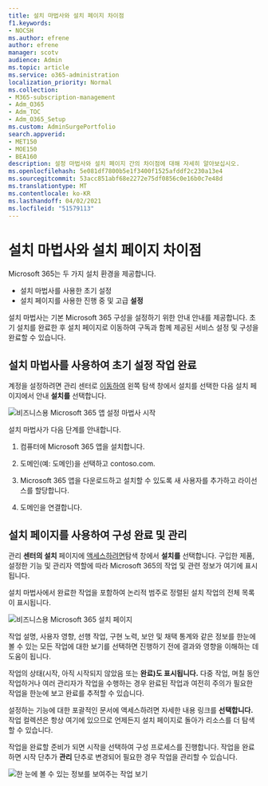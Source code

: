```yaml
---
title: 설치 마법사와 설치 페이지 차이점
f1.keywords:
- NOCSH
ms.author: efrene
author: efrene
manager: scotv
audience: Admin
ms.topic: article
ms.service: o365-administration
localization_priority: Normal
ms.collection:
- M365-subscription-management
- Adm_O365
- Adm_TOC
- Adm_O365_Setup
ms.custom: AdminSurgePortfolio
search.appverid:
- MET150
- MOE150
- BEA160
description: 설정 마법사와 설치 페이지 간의 차이점에 대해 자세히 알아보십시오.
ms.openlocfilehash: 5e081df7800b5e1f3400f1525afddf2c230a13e4
ms.sourcegitcommit: 53acc851abf68e2272e75df0856c0e16b0c7e48d
ms.translationtype: MT
ms.contentlocale: ko-KR
ms.lasthandoff: 04/02/2021
ms.locfileid: "51579113"
---
```

# <a name="difference-between-the-setup-wizard-and-the-setup-page"></a>설치 마법사와 설치 페이지 차이점

Microsoft 365는 두 가지 설치 환경을 제공합니다. 

- 설치 마법사를 사용한 초기 설정
- 설치 페이지를 사용한 진행 중 및 고급 **설정**

설치 마법사는 기본 Microsoft 365 구성을 설정하기 위한 안내 안내를 제공합니다. 초기 설치를 완료한 후 설치  페이지로 이동하여 구독과 함께 제공된 서비스 설정 및 구성을 완료할 수 있습니다.

## <a name="use-the-setup-wizard-to-complete-initial-setup-tasks"></a>설치 마법사를 사용하여 초기 설정 작업 완료

계정을 설정하려면 관리 센터로 [이동하여](https://go.microsoft.com/fwlink/p/?linkid=2024339)  왼쪽 탐색 창에서 설치를 선택한  다음 설치 페이지에서 안내 **설치를** 선택합니다.

![비즈니스용 Microsoft 365 앱 설정 마법사 시작](../../media/o365b-guided-setup.png)

설치 마법사가 다음 단계를 안내합니다.

1. 컴퓨터에 Microsoft 365 앱을 설치합니다.

2. 도메인(예: 도메인)을 선택하고 contoso.com.

3. Microsoft 365 앱을 다운로드하고 설치할 수 있도록 새 사용자를 추가하고 라이선스를 할당합니다.

4. 도메인을 연결합니다.

## <a name="use-the-setup-page-to-complete-and-manage-your-configuration"></a>설치 페이지를 사용하여 구성 완료 및 관리

관리 **센터의 설치** 페이지에 [액세스하려면](https://go.microsoft.com/fwlink/p/?linkid=2024339)탐색 창에서 **설치를** 선택합니다. 구입한 제품, 설정한 기능 및 관리자 역할에 따라 Microsoft 365의 작업 및 관련 정보가 여기에 표시됩니다.

설치 마법사에서 완료한 작업을 포함하여 논리적 범주로 정렬된 설치 작업의 전체 목록이 표시됩니다.

![비즈니스용 Microsoft 365 설치 페이지](../../media/o365b-setup-page.png)

작업  설명, 사용자 영향, 선행 작업, 구현 노력, 보안 및 채택 통계와 같은 정보를 한눈에 볼 수 있는 모든 작업에 대한 보기를 선택하면 진행하기 전에 결과와 영향을 이해하는 데 도움이 됩니다.

작업의 상태(시작, 아직 시작되지 않았음 또는  **완료)도 표시됩니다.** 다중 작업, 며칠 동안 작업하거나 여러 관리자가 작업을 수행하는 경우 완료된 작업과 여전히 주의가 필요한 작업을 한눈에 보고 완료를 추적할 수 있습니다. 

설정하는 기능에 대한 포괄적인 문서에 액세스하려면 자세한 내용 링크를 **선택합니다.** 작업 컬렉션은 항상 여기에 있으므로 언제든지 설치  페이지로 돌아가 리소스를 더 탐색할 수 있습니다.

작업을 완료할 준비가 되면 시작을 선택하여 구성 프로세스를 진행합니다.  작업을 완료하면 시작  단추가 **관리** 단추로 변경되어 필요한 경우 작업을 관리할 수 있습니다.

![한 눈에 볼 수 있는 정보를 보여주는 작업 보기](../../media/o365b-at-a-glance.png)
